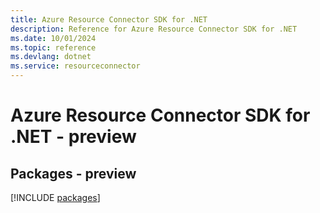 ```yaml
---
title: Azure Resource Connector SDK for .NET
description: Reference for Azure Resource Connector SDK for .NET
ms.date: 10/01/2024
ms.topic: reference
ms.devlang: dotnet
ms.service: resourceconnector
---
```

# Azure Resource Connector SDK for .NET - preview
## Packages - preview
[!INCLUDE [packages](resource-connector-index.md)]